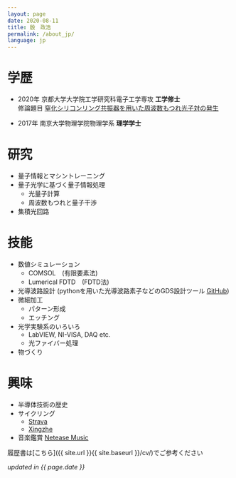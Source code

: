 ```yaml
---
layout: page
date: 2020-08-11
title: 殷　政浩
permalink: /about_jp/
language: jp
---
```


# 学歴

  - 2020年  京都大学大学院工学研究科電子工学専攻  **工学修士** 
    <br>
    修論題目 <a href="https://github.com/fibomat/master-thesis">窒化シリコンリング共振器を用いた周波数もつれ光子対の発生</a>
    
  - 2017年  南京大学物理学院物理学系  **理学学士**


# 研究

  - 量子情報とマシントレーニング
  - 量子光学に基づく量子情報処理
    - 光量子計算
    - 周波数もつれと量子干渉
  - 集積光回路

# 技能

  - 数値シミュレーション
    - COMSOL　(有限要素法)
    - Lumerical FDTD　(FDTD法)
  - 光導波路設計 (pythonを用いた光導波路素子などのGDS設計ツール [GitHub](https://github.com/fibomat/gds))
  - 微細加工
    - パターン形成
    - エッチング
  - 光学実験系のいろいろ
    - LabVIEW, NI-VISA, DAQ etc.
    - 光ファイバー処理
  - 物づくり

# 興味

  - 半導体技術の歴史
  - サイクリング
    - [Strava](https://www.strava.com/athletes/12094067)
    - [Xingzhe](http://www.imxingzhe.com/im/iZm1KJmXedm/)
  - 音楽鑑賞
    [Netease Music](http://music.163.com/#/user/home?id=34072848)

履歴書は[こちら]({{ site.url }}{{ site.baseurl }}/cv/)でご参考ください

_updated in {{ page.date }}_